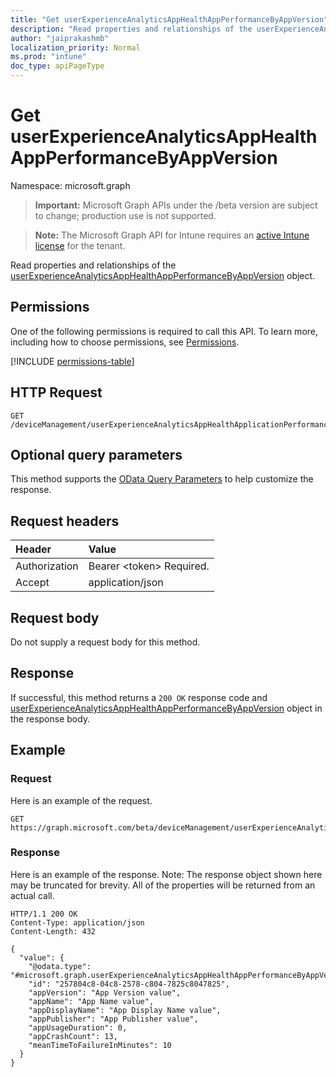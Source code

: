 ```yaml
---
title: "Get userExperienceAnalyticsAppHealthAppPerformanceByAppVersion"
description: "Read properties and relationships of the userExperienceAnalyticsAppHealthAppPerformanceByAppVersion object."
author: "jaiprakashmb"
localization_priority: Normal
ms.prod: "intune"
doc_type: apiPageType
---
```


# Get userExperienceAnalyticsAppHealthAppPerformanceByAppVersion

Namespace: microsoft.graph

> **Important:** Microsoft Graph APIs under the /beta version are subject to change; production use is not supported.

> **Note:** The Microsoft Graph API for Intune requires an [active Intune license](https://go.microsoft.com/fwlink/?linkid=839381) for the tenant.

Read properties and relationships of the [userExperienceAnalyticsAppHealthAppPerformanceByAppVersion](../resources/intune-devices-userexperienceanalyticsapphealthappperformancebyappversion.md) object.

## Permissions
One of the following permissions is required to call this API. To learn more, including how to choose permissions, see [Permissions](/graph/permissions-reference).

<!-- { "blockType": "permissions", "name": "intune_devices_userexperienceanalyticsapphealthappperformancebyappversion_get" } -->
[!INCLUDE [permissions-table](../includes/permissions/intune-devices-userexperienceanalyticsapphealthappperformancebyappversion-get-permissions.md)]

## HTTP Request
<!-- {
  "blockType": "ignored"
}
-->
``` http
GET /deviceManagement/userExperienceAnalyticsAppHealthApplicationPerformanceByAppVersion/{userExperienceAnalyticsAppHealthAppPerformanceByAppVersionId}
```

## Optional query parameters
This method supports the [OData Query Parameters](/graph/query-parameters) to help customize the response.

## Request headers
|Header|Value|
|:---|:---|
|Authorization|Bearer &lt;token&gt; Required.|
|Accept|application/json|

## Request body
Do not supply a request body for this method.

## Response
If successful, this method returns a `200 OK` response code and [userExperienceAnalyticsAppHealthAppPerformanceByAppVersion](../resources/intune-devices-userexperienceanalyticsapphealthappperformancebyappversion.md) object in the response body.

## Example

### Request
Here is an example of the request.
``` http
GET https://graph.microsoft.com/beta/deviceManagement/userExperienceAnalyticsAppHealthApplicationPerformanceByAppVersion/{userExperienceAnalyticsAppHealthAppPerformanceByAppVersionId}
```

### Response
Here is an example of the response. Note: The response object shown here may be truncated for brevity. All of the properties will be returned from an actual call.
``` http
HTTP/1.1 200 OK
Content-Type: application/json
Content-Length: 432

{
  "value": {
    "@odata.type": "#microsoft.graph.userExperienceAnalyticsAppHealthAppPerformanceByAppVersion",
    "id": "257804c8-04c8-2578-c804-7825c8047825",
    "appVersion": "App Version value",
    "appName": "App Name value",
    "appDisplayName": "App Display Name value",
    "appPublisher": "App Publisher value",
    "appUsageDuration": 0,
    "appCrashCount": 13,
    "meanTimeToFailureInMinutes": 10
  }
}
```

